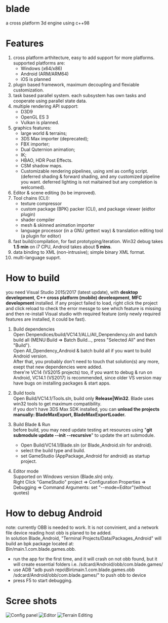 # blade
a cross platform 3d engine using c++98

# Features
  1. cross platform arthitecture, easy to add support for more platforms. supported platforms are:  
      * Windows (x64/x86)  
      * Android (ARM/ARM64)  
      * iOS is planned  
  2. plugin based framework, maximum decoupling and flexiable customization.  
  3. task based parallel system. each subsystem has own tasks and cooperate using parallel state data.  
  4. multiple rendering API support:
      * D3D9  
      * OpenGL ES 3  
      * Vulkan is planned.  
  5. graphics features:  
      * large world & terrains;  
      * 3DS Max importer (deprecated);  
      * FBX importer;
      * Dual Quternion animation;  
      * IK;  
      * HBAO, HDR Post Effects.  
      * CSM shadow maps.  
      * Customizable rendering pipelines, using xml as config script. (deferred shading & forward shading, and any customized pipeline you want. deferred lighting is not maitained but any completion is welcomed).  
  6. Editor & scene editing (to be improved).  
  7. Tool chains (CLI):  
      * texture compressor  
      * custom package (BPK) packer (CLI), and package viewer (eidtor plugin)  
      * shader compiler  
      * mesh & skinned animation importer  
      * language processor (in a GNU gettext way) & translation editing tool (a plugin for editor)
  8. fast build/compilation, for fast prototyping/iteration. Win32 debug takes **1.5 min** on i7 CPU, Android takes about **5 mins**.  
  9. data binding to XML (non-intrusive); simple binary XML format.  
  10. multi-language supprt.

# How to build
you need Visual Studio 2015/2017 (latest update), with **desktop develepment**, **C++ cross platform (mobile) develeopment**, **MFC development** installed. if any project failed to load, right click the project and click reload to check the error messge to see which feature is missing and then re-install Visual studio with required feature (only newly required features are installed, it could be fast).  

  1. Build dependencies  
    Open Denpendices/build/VC14.1/ALL/All_Denpendency.sln and batch build all (MENU:Build => Batch Build..., press "Selected All" and then "Build").  
    Open All_Dpendency_Android & batch build all if you want to build Android version.  
    After that, you probably don't need to touch that solution(s) any more, exept that new dependencies were added.  
    there're VC14 (VS2015 projects) too, if you want to debug & run on Android, VC14.1 (VS2017) is recommended, since older VS version may have bugs on installing packages & start apps.  
    
  2. Build tools  
    Open Build/VC14.1/Tools.sln, build only **Release|Win32**. Blade uses win32 tools to get maximum compatibility.  
    if you don't have 3DS Max SDK installed, you can **unload the projects manually: BladeMaxExport, BladeMaxExportLoader.**  
    
  3. Build Blade & Run  
    before build, you may need update testing art resources using "**git submodule update --init --recursive**" to update the art submodule.  
      * Open Build/VC14.1/Blade.sln (or Blade_Android.sln for android).  
      * select the build type and build.  
      * set GameStudio (AppPackage_Android for android) as startup project.  
   
   4. Editor mode  
    Supported on Windows version (Blade.sln) only.  
    Right Click "GameStudio" project => Configuration Properties => Debugging => Command Arguments: set "--mode=Editor"(without quotes)  
    
# How to debug Android
  note: currently OBB is needed to work. It is not convinient, and a network file device reading host obb is planed to be added.  
  In solution Blade_Android, "Terminal Projects/Data/Packages_Android" will build an bpk package located at:  
  Bin/main.1.com.blade.games.obb.
  * run the app for the first time, and it will crash on not obb found, but it will create essential folders i.e. /sdcard/Android/obb/com.blade.games/  
  * use ADB "adb push repo\Bin\main.1.com.blade.games.obb /sdcard/Android/obb/com.blade.games/" to push obb to device
  * press F5 to start debugging.
  

# Scree shots
![Config panel](https://raw.githubusercontent.com/crazii/blade/master/Document/ScreenShots/config_panel.jpg)
![Editor](https://raw.githubusercontent.com/crazii/blade/master/Document/ScreenShots/editor.jpg)
![Terrain Editing](https://raw.githubusercontent.com/crazii/blade/master/Document/ScreenShots/editor_terrain.jpg)
